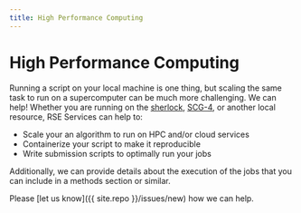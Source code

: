 ```yaml
---
title: High Performance Computing
---
```


# High Performance Computing

Running a script on your local machine is one thing, but scaling the same task
to run on a supercomputer can be much more challenging. We can help! Whether you
are running on the [sherlock](https://sherlock.stanford.edu/docs), 
[SCG-4](https://srcc.stanford.edu/scg-genomics-cluster-genomics-scale),
or another local resource, RSE Services can help to:

 - Scale your an algorithm to run on HPC and/or cloud services
 - Containerize your script to make it reproducible
 - Write submission scripts to optimally run your jobs

Additionally, we can provide details about the execution of the jobs that
you can include in a methods section or similar.

Please [let us know]({{ site.repo }}/issues/new) how we can help.
